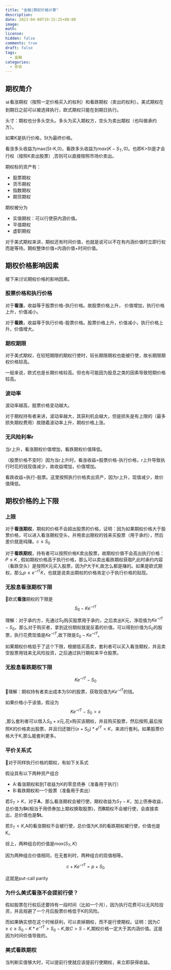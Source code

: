 ```yaml
---
title: "金融|期权价格计算"
description: 
date: 2023-04-08T19:15:25+08:00
image: 
math: 
license: 
hidden: false
comments: true
draft: false
tags:
  - 金融
categories:
  - 杂谈
---
```


## 期权简介

📊看涨期权（按照一定价格买入的权利）和看跌期权（卖出的权利）。美式期权在到期日之前可以被选择执行，欧式期权只能在到期日执行。

头寸：期权也分多头空头。多头为买入期权方，空头为卖出期权（也叫做承约方）。

如果K是执行价格，St为最终价格。

看涨多头收益为max(St-K,0)，看跌多头收益为$max(K-S_T,0)$。也即K>St是才会行权（按照K卖出股票）,否则可以直接按照市场价卖出。

期权标的资产有：

- 股票期权
- 货币期权
- 指数期权
- 期货期权

期权被分为

- 实值期权：可以行使获内涵价值。
- 平值期权
- 虚职期权

对于美式期权来讲，期权还有时间价值，也就是说可以不在有内涵价值时立即行权而是等待。期权整体价值=内涵价值+时间价值。



## 期权价格影响因素

接下来讨论期权价格的影响因素。

### 股票价格和执行价格

对于**看涨**，收益等于股票价格-执行价格。故股票价格上升， 价值增加，执行价格上升，价值减小。

对于**看跌**，收益等于执行价格-股票价格。股票价格上升，价值减小，执行价格上升，价值增大。

### 期权期限

对于美式期权，在较短期限的期权行使时，较长期限期权也能被行使，故长期限期权价格较高。

一般来说，欧式也是长期价格较高。但也有可能因为股息之类的因素导致短期价格较高。

### 波动率

波动率越高，股票价格变动越大。

对于期权持有者来讲，波动率越大，其获利机会越大，但是损失是有上限的（最多损失期权费用）故随着波动率上升，期权价格上涨。

### 无风险利率r

当r上升，看涨期权价值增加，看跌期权价值降低。

（股票价格不变时）因为当r上升时，看涨收益=股票价格-执行价格，r上升导致执行时花的钱现值减少，故收益增加，价值增加。

看跌收益=执行-股票。这里按照执行价格卖出资产，因为r上升，现值减少，故价值降低。

## 期权价格的上下限

### 上限

对于**看涨期权**，期权的价格不会超出股票的价格，证明：因为如果期权价格大于股票价格，可以进入看涨期权空头，并用卖出期权的钱来买股票（用于承约），然后差价就是纯赚。$c\le S_0$

对于**看跌期权**，持有者可以按照价格K卖出股票，故期权价值不会高出执行价格：$P \le K$ , 假如期权价格高于执行价格，那么可以卖出看跌期权获取P,此时承约内容（看跌空头）是按照K元买入股票，因为P大于K,故怎么都是赚的。如果是欧式期权，那么$p\le e^{-rT}K$，也就是说卖出期权的价格肯定小于执行价格的贴现。

### 无股息看涨期权下限

🥎欧式**看涨**期权的下限是$$S_0-Ke^{-rT}$$

理解：对于承约方，先通过$S_0$购买股票用于承约，之后卖出K元，净现值为$Ke^{-rT}-S_0$，那么对于购买者，拿到这份期权就是反着的价值。可以得到价值为$S_0$的股票，执行花费现值是$Ke^{-rT}$,故下限是$S_0-Ke^{-rT}$。

如果期权价格低于了这个下限，根据低买高卖，套利者可以买入看涨期权，并且卖空股票用钱来无风险投资，之后通过执行期权来平仓股票。

### 无股息看跌期权下限

$$Ke^{-rT} - S_0$$

💬理解：期权持有者卖出成本为S0的股票，获取现值为$Ke^{-rT}$的钱。

如果价格小于该值，假设为$$Ke^{-rT} - S_0 >x$$,那么套利者可以借入$S_0+x$元,花x购买该期权，并且购买股票，然后按照,最后按照K的价格卖出股票，并且归还银行$(x+S_0)*e^{rT}<K$，来进行套利。如果股票价格大于K,那么能套利更多。

### 平价关系式

📕对于同样执行价格的期权，有如下关系式

假设具有以下两种资产组合

- A:看涨期权和到T收益为K的零息债券（准备用于执行）
- B:看跌期权和一个股票（准备用于卖出）

若$S_T>K$，对于**A**，那么看涨期权会被行使，期权收益为$S_T-K$，加上债券收益，总价值为**St**(相当于用债券加上期权换取股票)，而**B**期权不会被行使，会直接卖出，总价值也是**St**。

若$S_T<K$,A的看涨期权不会被行使，总价值为K,B的看跌期权被行使，价值也是K。

综上，两种组合的价值是$max(S_T,K)$

因为两种组合价值相同，在无套利时，两种组合的现值相等。

$$c+Ke^{-rT}=p+S_0$$

这就是put-call parity

### 为什么美式看涨不会提前行使？

假如股票在行权后还要持有一段时间（比如一个月），因为执行花费可以无风险投资，并且规避了一个月后股票价格低于K的风险。

而如果确实想在这个时候获利，可以卖掉期权，而不是行使期权。证明：因为$C\ge c\ge S_0-K*e^{-rT}> S_0-K$,故$C>S-K$,期权价格一定大于其内涵价值。这是因为时间价值导致的。

### 美式看跌期权

当判断实值够大时，可以提前行使就应该提前行使期权，来立即获得收益。